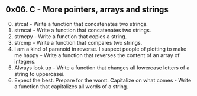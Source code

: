 ## 0x06. C - More pointers, arrays and strings
0. strcat - Write a function that concatenates two strings.
1. strncat - Write a function that concatenates two strings.
2. strncpy - Write a function that copies a string.
3. strcmp - Write a function that compares two strings.
4. I am a kind of paranoid in reverse. I suspect people of plotting to make me happy - Write a function that reverses the content of an array of integers.
5. Always look up - Write a function that changes all lowercase letters of a string to uppercasei.
6. Expect the best. Prepare for the worst. Capitalize on what comes - Write a function that capitalizes all words of a string.
